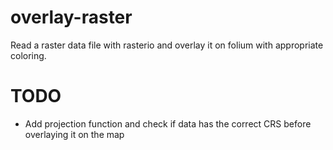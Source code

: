 # overlay-raster
Read a raster data file with rasterio and overlay it on folium with appropriate coloring.

# TODO
* Add projection function and check if data has the correct CRS before overlaying it on the map
